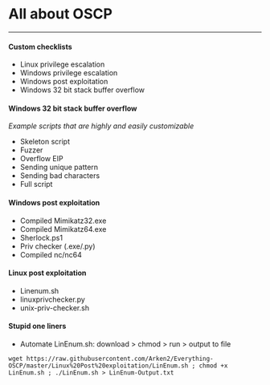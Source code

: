 # All about OSCP

----

#### Custom checklists

- Linux privilege escalation
- Windows privilege escalation
- Windows post exploitation
- Windows 32 bit stack buffer overflow

#### Windows 32 bit stack buffer overflow

*Example scripts that are highly and easily customizable*

- Skeleton script
- Fuzzer
- Overflow EIP
- Sending unique pattern
- Sending bad characters
- Full script

#### Windows post exploitation

- Compiled Mimikatz32.exe
- Compiled Mimikatz64.exe
- Sherlock.ps1
- Priv checker (.exe/.py)
- Compiled nc/nc64

#### Linux post exploitation

- Linenum.sh
- linuxprivchecker.py
- unix-priv-checker.sh

#### Stupid one liners

- Automate LinEnum.sh: download > chmod > run > output to file

```
wget https://raw.githubusercontent.com/Arken2/Everything-OSCP/master/Linux%20Post%20exploitation/LinEnum.sh ; chmod +x LinEnum.sh ; ./LinEnum.sh > LinEnum-Output.txt
```
